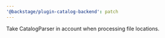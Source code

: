 ```yaml
---
'@backstage/plugin-catalog-backend': patch
---
```


Take CatalogParser in account when processing file locations.

